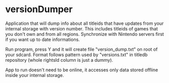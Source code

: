 # versionDumper
Application that will dump info about all titleids that have updates from your internal storage with version number. This includes titleids of games that you don't own and from all regions.
Synchronize with Nintendo servers first if you want up to date informations.

Run program, press Y and it will create file "version_dump.txt" on root of your sdcard. Format follows pattern used by "versions.txt" in titledb repository (whole rightsId column is just a dummy).

App to run doesn't need to be online, it accesses only data stored offline inside your internal storage.
